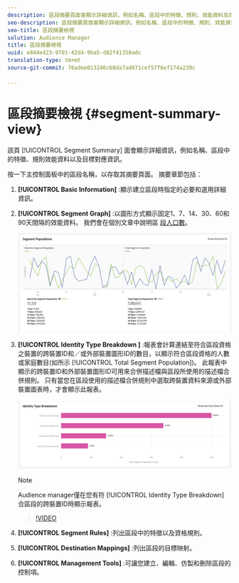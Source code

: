 ```yaml
---
description: 區段摘要頁面會顯示詳細資訊，例如名稱、區段中的特徵、規則、效能資料及目標對應資訊。
seo-description: 區段摘要頁面會顯示詳細資訊，例如名稱、區段中的特徵、規則、效能資料及目標對應資訊。
seo-title: 區段摘要檢視
solution: Audience Manager
title: 區段摘要檢視
uuid: e844e423-9701-42d4-9ba5-d82f41358adc
translation-type: tm+mt
source-git-commit: 76adee013246c68da7ad871cef57f6ef174a239c

---
```



# 區段摘要檢視 {#segment-summary-view}

該頁 [!UICONTROL Segment Summary] 面會顯示詳細資訊，例如名稱、區段中的特徵、規則效能資料以及目標對應資訊。

按一下主控制面板中的區段名稱，以存取其摘要頁面。 摘要章節包括：

1. **[!UICONTROL Basic Information]** :顯示建立區段時指定的必要和選用詳細資訊。
2. **[!UICONTROL Segment Graph]** :以圖形方式顯示固定1、7、14、30、60和90天間隔的效能資料。 我們會在個別文章中說明區 [段人口數](../../features/segments/segment-builder-data.md)。

   ![區段圖](assets/segment-graph.png)

3. **[!UICONTROL Identity Type Breakdown ]** :報表會計算連結至符合區段資格之裝置的跨裝置ID和／或外部裝置圖形ID的數目，以顯示符合區段資格的人數或家庭數目(如所示 [!UICONTROL Total Segment Population])。 此報表中顯示的跨裝置ID和外部裝置圖形ID可用來合併描述檔與區段所使用的描述檔合併規則。 只有當您在區段使用的描述檔合併規則中選取跨裝置資料來源或外部裝置圖表時，才會顯示此報表。

   ![區段圖](assets/segment-type.png)

   >[!NOTE]
   >
   >Audience manager僅在您有符 [!UICONTROL Identity Type Breakdown] 合區段的跨裝置ID時顯示報表。

   >[!VIDEO](https://video.tv.adobe.com/v/27977/?captions=chi_hant)

4. **[!UICONTROL Segment Rules]** :列出區段中的特徵以及資格規則。
5. **[!UICONTROL Destination Mappings]** :列出區段的目標映射。
6. **[!UICONTROL Management Tools]** :可讓您建立、編輯、仿製和刪除區段的控制項。